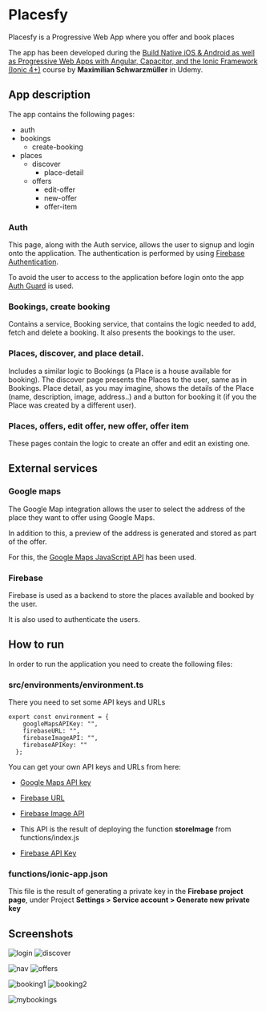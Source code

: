 # Placesfy

Placesfy is a Progressive Web App where you offer and book places

The app has been developed during the [Build Native iOS & Android as well as Progressive Web Apps with Angular, Capacitor, and the Ionic Framework (Ionic 4+)](https://www.udemy.com/course/ionic-2-the-practical-guide-to-building-ios-android-apps/) course by **Maximilian Schwarzmüller** in Udemy.

## App description

The app contains the following pages:

- auth
- bookings
  - create-booking
- places
  - discover
    - place-detail
  - offers
    - edit-offer
    - new-offer
    - offer-item

### Auth

This page, along with the Auth service, allows the user to signup and login onto the application. The authentication is performed by using [Firebase Authentication](https://firebase.google.com/docs/auth).

To avoid the user to access to the application before login onto the app [Auth Guard](https://medium.com/@ryanchenkie_40935/angular-authentication-using-route-guards-bf7a4ca13ae3) is used.

### Bookings, create booking

Contains a service, Booking service, that contains the logic needed to add, fetch and delete a booking. It also presents the bookings to the user.

### Places, discover, and place detail.

Includes a similar logic to Bookings (a Place is a house available for booking). The discover page presents the Places to the user, same as in Bookings. Place detail, as you may imagine, shows the details of the Place (name, description, image, address..) and a button for booking it (if you the Place was created by a different user).

### Places, offers, edit offer, new offer, offer item

These pages contain the logic to create an offer and edit an existing one.

## External services

### Google maps

The Google Map integration allows the user to select the address of the place they want to offer using Google Maps.

In addition to this, a preview of the address is generated and stored as part of the offer.

For this, the [Google Maps JavaScript API](https://developers.google.com/maps/documentation/javascript/overview) has been used.

### Firebase

Firebase is used as a backend to store the places available and booked by the user.

It is also used to authenticate the users.

## How to run

In order to run the application you need to create the following files:

### src/environments/environment.ts

There you need to set some API keys and URLs

```
export const environment = {
    googleMapsAPIKey: "",
    firebaseURL: "",
    firebaseImageAPI: "",
    firebaseAPIKey: ""
  };
```

You can get your own API keys and URLs from here:

- [Google Maps API key](https://developers.google.com/maps/documentation/javascript/get-api-key)

* [Firebase URL](https://stackoverflow.com/questions/40168564/where-can-i-find-my-firebase-reference-url-in-firebase-account)

* [Firebase Image API](https://firebase.google.com/docs/functions/get-started)

- This API is the result of deploying the function **storeImage** from functions/index.js

- [Firebase API Key](https://stackoverflow.com/questions/40168564/where-can-i-find-my-firebase-reference-url-in-firebase-account)

### functions/ionic-app.json

This file is the result of generating a private key in the **Firebase project page**, under Project **Settings > Service account > Generate new private key**

## Screenshots

![login](res/images/login.png)
![discover](res/images/discover.png)

![nav](res/images/nav.png)
![offers](res/images/offers.png)

![booking1](res/images/booking1.png)
![booking2](res/images/booking2.png)

![mybookings](res/images/mybookings.png)
